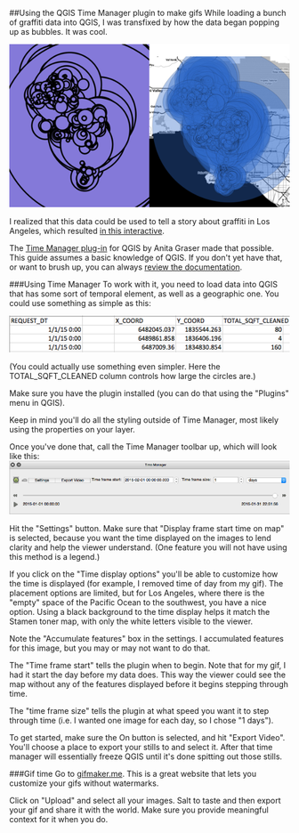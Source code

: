 ##Using the QGIS Time Manager plugin to make gifs
While loading a bunch of graffiti data into QGIS, I was transfixed by how the data began popping up as bubbles. It was cool.

![](./images/blu_purp.png)


I realized that this data could be used to tell a story about graffiti in Los Angeles, which resulted [in this interactive](http://projects.scpr.org/maps/graffiti-map/).

The [Time Manager plug-in](http://anitagraser.com/projects/time-manager/) for QGIS by Anita Graser made that possible. This guide assumes a basic knowledge of QGIS. If you don't yet have that, or want to brush up, you can always [review the documentation](http://docs.qgis.org/2.8/).


###Using Time Manager
To work with it, you need to load data into QGIS that has some sort of temporal element, as well as a geographic one. You could use something as simple as this:

![](./images/data_layout.png)

(You could actually use something even simpler. Here the TOTAL_SQFT_CLEANED column controls how large the circles are.)

Make sure you have the plugin installed (you can do that using the "Plugins" menu in QGIS). 

Keep in mind you'll do all the styling outside of Time Manager, most likely using the properties on your layer.

Once you've done that, call the Time Manager toolbar up, which will look like this:
![](./images/time_mgr.png)

Hit the "Settings" button. Make sure that "Display frame start time on map" is selected, because you want the time displayed on the images to lend clarity and help the viewer understand. (One feature you will not have using this method is a legend.)

If you click on the "Time display options" you'll be able to customize how the time is displayed (for example, I removed time of day from my gif). The placement options are limited, but for Los Angeles, where there is the "empty" space of the Pacific Ocean to the southwest, you have a nice option. Using a black background to the time display helps it match the Stamen toner map, with only the white letters visible to the viewer.

Note the "Accumulate features" box in the settings. I accumulated features for this image, but you may or may not want to do that.

The "Time frame start" tells the plugin when to begin. Note that for my gif, I had it start the day before my data does. This way the viewer could see the map without any of the features displayed before it begins stepping through time.

The "time frame size" tells the plugin at what speed you want it to step through time (i.e. I wanted one image for each day, so I chose "1 days").

To get started, make sure the On button is selected, and hit "Export Video". You'll choose a place to export your stills to and select it. After that time manager will essentially freeze QGIS until it's done spitting out those stills.

###Gif time
Go to [gifmaker.me](http://gifmaker.me/). This is a great website that lets you customize your gifs without watermarks.

Click on "Upload" and select all your images. Salt to taste and then export your gif and share it with the world. Make sure you provide meaningful context for it when you do.